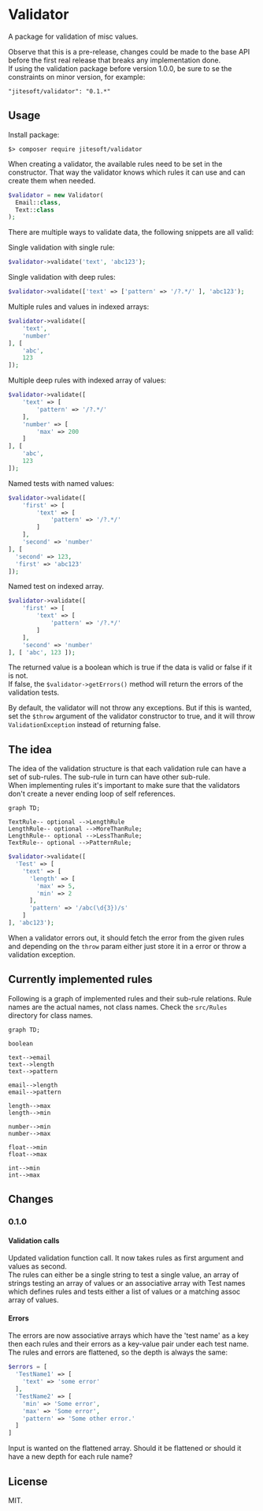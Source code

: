 # Validator

A package for validation of misc values.

Observe that this is a pre-release, changes could be made to the base API before the first real release that breaks
any implementation done.  
If using the validation package before version 1.0.0, be sure to se the constraints on minor version, for example:

`"jitesoft/validator": "0.1.*"`

## Usage

Install package:
```text
$> composer require jitesoft/validator
```

When creating a validator, the available rules need to be set in the constructor. That way the validator knows which
rules it can use and can create them when needed.

```php
$validator = new Validator(
  Email::class,
  Text::class
);
```

There are multiple ways to validate data, the following snippets are all valid:

Single validation with single rule:

```php
$validator->validate('text', 'abc123');
```

Single validation with deep rules:

```php
$validator->validate(['text' => ['pattern' => '/?.*/' ], 'abc123');
```

Multiple rules and values in indexed arrays:

```php
$validator->validate([
    'text',
    'number'
], [
    'abc',
    123
]);
```

Multiple deep rules with indexed array of values:

```php
$validator->validate([
    'text' => [
        'pattern' => '/?.*/'
    ],
    'number' => [
        'max' => 200
    ]
], [
    'abc',
    123
]);
```

Named tests with named values:

```php
$validator->validate([
    'first' => [ 
        'text' => [ 
            'pattern' => '/?.*/' 
        ]
    ],
    'second' => 'number'
], [
  'second' => 123,
  'first' => 'abc123'
]);
```

Named test on indexed array.

```php
$validator->validate([
    'first' => [ 
        'text' => [ 
            'pattern' => '/?.*/' 
        ]
    ],
    'second' => 'number'
], [ 'abc', 123 ]);
```

The returned value is a boolean which is true if the data is valid or false if it is not.  
If false, the `$validator->getErrors()` method will return the errors of the validation tests.

By default, the validator will not throw any exceptions. But if this is wanted, set the `$throw` argument of the
validator constructor to true, and it will throw `ValidationException` instead of returning false.

## The idea

The idea of the validation structure is that each validation rule can have a set of sub-rules.
The sub-rule in turn can have other sub-rule.  
When implementing rules it's important to make sure that the validators don't create a never ending loop of self
references.

```mermaid
graph TD;

TextRule-- optional -->LengthRule
LengthRule-- optional -->MoreThanRule;
LengthRule-- optional -->LessThanRule;
TextRule-- optional -->PatternRule;
```

```php
$validator->validate([
  'Test' => [
    'text' => [
      'length' => [
        'max' => 5,
        'min' => 2
      ],
      'pattern' => '/abc(\d{3})/s'
    ]
], 'abc123');
```

When a validator errors out, it should fetch the error from the given rules and depending on the `throw` param either
just store it in a error or throw a validation exception.

## Currently implemented rules

Following is a graph of implemented rules and their sub-rule relations.
Rule names are the actual names, not class names. Check the `src/Rules` directory for class names.

```mermaid
graph TD;

boolean

text-->email
text-->length
text-->pattern

email-->length
email-->pattern

length-->max
length-->min

number-->min
number-->max

float-->min
float-->max

int-->min
int-->max
```

## Changes

### 0.1.0

#### Validation calls

Updated validation function call. It now takes rules as first argument and values as second.  
The rules can either be a single string to test a single value, an array of strings testing an array of values or
an associative array with Test names which defines rules and tests either a list of values or a matching assoc array of values.


#### Errors

The errors are now associative arrays which have the 'test name' as a key then each rules and their errors as a key-value pair
under each test name.  
The rules and errors are flattened, so the depth is always the same:

```php
$errors = [
  'TestName1' => [
    'text' => 'some error'
  ],
  'TestName2' => [
    'min' => 'Some error',
    'max' => 'Some error',
    'pattern' => 'Some other error.'
  ]
]
```

Input is wanted on the flattened array. Should it be flattened or should it have a new depth for each rule name?


## License

MIT.
